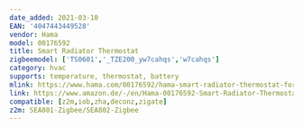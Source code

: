 ```yaml
---
date_added: 2021-03-10
EAN: '4047443449528'
vendor: Hama
model: 00176592
title: Smart Radiator Thermostat
zigbeemodel: ['TS0601','_TZE200_yw7cahqs','w7cahqs']
category: hvac
supports: temperature, thermostat, battery
mlink: https://www.hama.com/00176592/hama-smart-radiator-thermostat-for-hama-wlan-heating-control
link: https://www.amazon.de/-/en/Hama-00176592-Smart-Radiator-Thermostat/dp/B08GSQQS81
compatible: [z2m,iob,zha,deconz,zigate]
z2m: SEA801-Zigbee/SEA802-Zigbee
---
```

